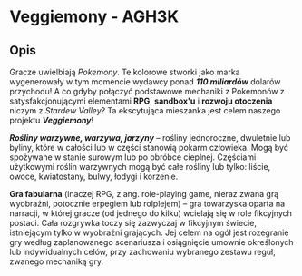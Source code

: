 # Veggiemony - AGH3K

## Opis
Gracze uwielbiają *Pokemony*. Te kolorowe stworki jako marka wygenerowały w tym momencie wydawcy ponad ***110 miliardów*** dolarów przychodu! A co gdyby połączyć podstawowe mechaniki z Pokemonów z satysfakcjonującymi elementami **RPG**, **sandbox'u** i **rozwoju otoczenia** niczym z *Stardew Valley*? Ta ekscytująca mieszanka jest celem naszego projektu ***Veggiemony***! 

***Rośliny warzywne, warzywa, jarzyny*** – rośliny jednoroczne, dwuletnie lub byliny, które w całości lub w części stanowią pokarm człowieka. Mogą być spożywane w stanie surowym lub po obróbce cieplnej. Częściami użytkowymi roślin warzywnych mogą być całe rośliny lub tylko: liście, owoce, kwiatostany, bulwy, łodygi i korzenie.

**Gra fabularna** (inaczej RPG, z ang. role-playing game, nieraz zwana grą wyobraźni, potocznie erpegiem lub rolplejem) – gra towarzyska oparta na narracji, w której gracze (od jednego do kilku) wcielają się w role fikcyjnych postaci. Cała rozgrywka toczy się zazwyczaj w fikcyjnym świecie, istniejącym tylko w wyobraźni grających. Jej celem na ogół jest rozegranie gry według zaplanowanego scenariusza i osiągnięcie umownie określonych lub indywidualnych celów, przy zachowaniu wybranego zestawu reguł, zwanego mechaniką gry.
